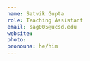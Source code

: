 ```yaml
---
name: Satvik Gupta
role: Teaching Assistant
email: sag005@ucsd.edu
website: 
photo: 
pronouns: he/him
---
```


